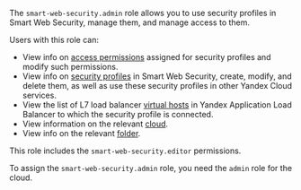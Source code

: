 The `smart-web-security.admin` role allows you to use security profiles in Smart Web Security, manage them, and manage access to them.

Users with this role can:
* View info on [access permissions](../../iam/concepts/access-control/index.md) assigned for security profiles and modify such permissions.
* View info on [security profiles](../../smartwebsecurity/concepts/profiles.md) in Smart Web Security, create, modify, and delete them, as well as use these security profiles in other Yandex Cloud services.
* View the list of L7 load balancer [virtual hosts](../../application-load-balancer/concepts/http-router.md#virtual-host) in Yandex Application Load Balancer to which the security profile is connected.
* View information on the relevant [cloud](../../resource-manager/concepts/resources-hierarchy.md#cloud).
* View info on the relevant [folder](../../resource-manager/concepts/resources-hierarchy.md#folder).

This role includes the `smart-web-security.editor` permissions.

To assign the `smart-web-security.admin` role, you need the `admin` role for the cloud.